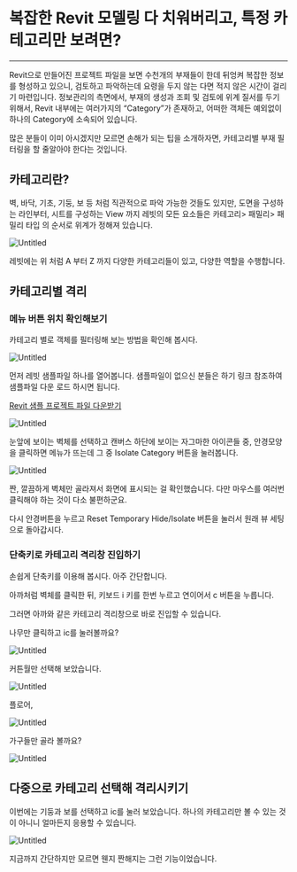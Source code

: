 # 복잡한 Revit 모델링 다 치워버리고, 특정 카테고리만 보려면?

---

Revit으로 만들어진 프로젝트 파일을 보면 수천개의 부재들이 한데 뒤엉켜 복잡한 정보를 형성하고 있으니, 검토하고 파악하는데 요령을 두지 않는 다면 적지 않은 시간이 걸리기 마련입니다. 정보관리의 측면에서, 부재의 생성과 조회 및 검토에 위계 질서를 두기 위해서, Revit 내부에는 여러가지의 “Category”가 존재하고, 어떠한 객체든 예외없이 하나의 Category에 소속되어 있습니다.

많은 분들이 이미 아시겠지만 모르면 손해가 되는 팁을 소개하자면, 카테고리별 부재 필터링을 할 줄알아야 한다는 것입니다.

## 카테고리란?

벽, 바닥, 기초, 기둥, 보 등 처럼 직관적으로 파악 가능한 것들도 있지만, 도면을 구성하는 라인부터, 시트를 구성하는 View 까지 레빗의 모든 요소들은 카테고리> 패밀리> 패밀리 타입 의 순서로 위계가 정해져 있습니다.

![Untitled](%E1%84%87%E1%85%A9%E1%86%A8%E1%84%8C%E1%85%A1%E1%86%B8%E1%84%92%E1%85%A1%E1%86%AB%20Revit%20%E1%84%86%E1%85%A9%E1%84%83%E1%85%A6%E1%86%AF%E1%84%85%E1%85%B5%E1%86%BC%20%E1%84%83%E1%85%A1%20%E1%84%8E%E1%85%B5%E1%84%8B%E1%85%AF%E1%84%87%E1%85%A5%E1%84%85%E1%85%B5%E1%84%80%E1%85%A9,%20%E1%84%90%E1%85%B3%E1%86%A8%E1%84%8C%E1%85%A5%E1%86%BC%20%E1%84%8F%E1%85%A1%E1%84%90%205a57bbbceb38459f89256bf085e78660/Untitled.png)

레빗에는 위 처럼 A 부터 Z 까지 다양한 카테고리들이 있고, 다양한 역할을 수행합니다.

## 카테고리별 격리

### 메뉴 버튼 위치 확인해보기

카테고리 별로 객체를 필터링해 보는 방법을 확인해 봅시다.

![Untitled](%E1%84%87%E1%85%A9%E1%86%A8%E1%84%8C%E1%85%A1%E1%86%B8%E1%84%92%E1%85%A1%E1%86%AB%20Revit%20%E1%84%86%E1%85%A9%E1%84%83%E1%85%A6%E1%86%AF%E1%84%85%E1%85%B5%E1%86%BC%20%E1%84%83%E1%85%A1%20%E1%84%8E%E1%85%B5%E1%84%8B%E1%85%AF%E1%84%87%E1%85%A5%E1%84%85%E1%85%B5%E1%84%80%E1%85%A9,%20%E1%84%90%E1%85%B3%E1%86%A8%E1%84%8C%E1%85%A5%E1%86%BC%20%E1%84%8F%E1%85%A1%E1%84%90%205a57bbbceb38459f89256bf085e78660/Untitled%201.png)

먼저 레빗 샘플파일 하나를 열어봅니다. 샘플파일이 없으신 분들은 하기 링크 참조하여 샘플파일 다운 로드 하시면 됩니다.

[Revit 샘플 프로젝트 파일 다운받기](https://hnanmal.tistory.com/3)

![Untitled](%E1%84%87%E1%85%A9%E1%86%A8%E1%84%8C%E1%85%A1%E1%86%B8%E1%84%92%E1%85%A1%E1%86%AB%20Revit%20%E1%84%86%E1%85%A9%E1%84%83%E1%85%A6%E1%86%AF%E1%84%85%E1%85%B5%E1%86%BC%20%E1%84%83%E1%85%A1%20%E1%84%8E%E1%85%B5%E1%84%8B%E1%85%AF%E1%84%87%E1%85%A5%E1%84%85%E1%85%B5%E1%84%80%E1%85%A9,%20%E1%84%90%E1%85%B3%E1%86%A8%E1%84%8C%E1%85%A5%E1%86%BC%20%E1%84%8F%E1%85%A1%E1%84%90%205a57bbbceb38459f89256bf085e78660/Untitled%202.png)

눈앞에 보이는 벽체를 선택하고 캔버스 하단에 보이는 자그마한 아이콘들 중, 안경모양을 클릭하면 메뉴가 뜨는데 그 중 Isolate Category 버튼을 눌러봅니다.

![Untitled](%E1%84%87%E1%85%A9%E1%86%A8%E1%84%8C%E1%85%A1%E1%86%B8%E1%84%92%E1%85%A1%E1%86%AB%20Revit%20%E1%84%86%E1%85%A9%E1%84%83%E1%85%A6%E1%86%AF%E1%84%85%E1%85%B5%E1%86%BC%20%E1%84%83%E1%85%A1%20%E1%84%8E%E1%85%B5%E1%84%8B%E1%85%AF%E1%84%87%E1%85%A5%E1%84%85%E1%85%B5%E1%84%80%E1%85%A9,%20%E1%84%90%E1%85%B3%E1%86%A8%E1%84%8C%E1%85%A5%E1%86%BC%20%E1%84%8F%E1%85%A1%E1%84%90%205a57bbbceb38459f89256bf085e78660/Untitled%203.png)

짠, 깔끔하게 벽체만 골라져서 화면에 표시되는 걸 확인했습니다. 다만 마우스를 여러번 클릭해야 하는 것이 다소 불편하군요.

다시 안경버튼을 누르고 Reset Temporary Hide/Isolate 버튼을 눌러서 원래 뷰 세팅으로 돌아갑시다.

### 단축키로 카테고리 격리창 진입하기

손쉽게 단축키를 이용해 봅시다. 아주 간단합니다.

아까처럼 벽체를 클릭한 뒤, 키보드 i 키를 한번 누르고 연이어서 c 버튼을 누릅니다.

그러면 아까와 같은 카테고리 격리창으로 바로 진입할 수 있습니다.

나무만 클릭하고 ic를 눌러볼까요?

![Untitled](%E1%84%87%E1%85%A9%E1%86%A8%E1%84%8C%E1%85%A1%E1%86%B8%E1%84%92%E1%85%A1%E1%86%AB%20Revit%20%E1%84%86%E1%85%A9%E1%84%83%E1%85%A6%E1%86%AF%E1%84%85%E1%85%B5%E1%86%BC%20%E1%84%83%E1%85%A1%20%E1%84%8E%E1%85%B5%E1%84%8B%E1%85%AF%E1%84%87%E1%85%A5%E1%84%85%E1%85%B5%E1%84%80%E1%85%A9,%20%E1%84%90%E1%85%B3%E1%86%A8%E1%84%8C%E1%85%A5%E1%86%BC%20%E1%84%8F%E1%85%A1%E1%84%90%205a57bbbceb38459f89256bf085e78660/Untitled%204.png)

커튼월만 선택해 보았습니다.

![Untitled](%E1%84%87%E1%85%A9%E1%86%A8%E1%84%8C%E1%85%A1%E1%86%B8%E1%84%92%E1%85%A1%E1%86%AB%20Revit%20%E1%84%86%E1%85%A9%E1%84%83%E1%85%A6%E1%86%AF%E1%84%85%E1%85%B5%E1%86%BC%20%E1%84%83%E1%85%A1%20%E1%84%8E%E1%85%B5%E1%84%8B%E1%85%AF%E1%84%87%E1%85%A5%E1%84%85%E1%85%B5%E1%84%80%E1%85%A9,%20%E1%84%90%E1%85%B3%E1%86%A8%E1%84%8C%E1%85%A5%E1%86%BC%20%E1%84%8F%E1%85%A1%E1%84%90%205a57bbbceb38459f89256bf085e78660/Untitled%205.png)

플로어,

![Untitled](%E1%84%87%E1%85%A9%E1%86%A8%E1%84%8C%E1%85%A1%E1%86%B8%E1%84%92%E1%85%A1%E1%86%AB%20Revit%20%E1%84%86%E1%85%A9%E1%84%83%E1%85%A6%E1%86%AF%E1%84%85%E1%85%B5%E1%86%BC%20%E1%84%83%E1%85%A1%20%E1%84%8E%E1%85%B5%E1%84%8B%E1%85%AF%E1%84%87%E1%85%A5%E1%84%85%E1%85%B5%E1%84%80%E1%85%A9,%20%E1%84%90%E1%85%B3%E1%86%A8%E1%84%8C%E1%85%A5%E1%86%BC%20%E1%84%8F%E1%85%A1%E1%84%90%205a57bbbceb38459f89256bf085e78660/Untitled%206.png)

가구들만 골라 볼까요?

![Untitled](%E1%84%87%E1%85%A9%E1%86%A8%E1%84%8C%E1%85%A1%E1%86%B8%E1%84%92%E1%85%A1%E1%86%AB%20Revit%20%E1%84%86%E1%85%A9%E1%84%83%E1%85%A6%E1%86%AF%E1%84%85%E1%85%B5%E1%86%BC%20%E1%84%83%E1%85%A1%20%E1%84%8E%E1%85%B5%E1%84%8B%E1%85%AF%E1%84%87%E1%85%A5%E1%84%85%E1%85%B5%E1%84%80%E1%85%A9,%20%E1%84%90%E1%85%B3%E1%86%A8%E1%84%8C%E1%85%A5%E1%86%BC%20%E1%84%8F%E1%85%A1%E1%84%90%205a57bbbceb38459f89256bf085e78660/Untitled%207.png)

## 다중으로 카테고리 선택해 격리시키기

이번에는 기둥과 보를 선택하고 ic를 눌러 보았습니다. 하나의 카테고리만 볼 수 있는 것이 아니니 얼마든지 응용할 수 있습니다.

![Untitled](%E1%84%87%E1%85%A9%E1%86%A8%E1%84%8C%E1%85%A1%E1%86%B8%E1%84%92%E1%85%A1%E1%86%AB%20Revit%20%E1%84%86%E1%85%A9%E1%84%83%E1%85%A6%E1%86%AF%E1%84%85%E1%85%B5%E1%86%BC%20%E1%84%83%E1%85%A1%20%E1%84%8E%E1%85%B5%E1%84%8B%E1%85%AF%E1%84%87%E1%85%A5%E1%84%85%E1%85%B5%E1%84%80%E1%85%A9,%20%E1%84%90%E1%85%B3%E1%86%A8%E1%84%8C%E1%85%A5%E1%86%BC%20%E1%84%8F%E1%85%A1%E1%84%90%205a57bbbceb38459f89256bf085e78660/Untitled%208.png)

지금까지 간단하지만 모르면 웬지 짠해지는 그런 기능이었습니다.